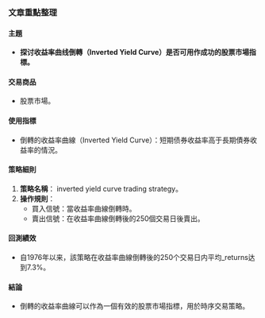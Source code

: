 ### 文章重點整理

#### 主題
- **探讨收益率曲线倒轉（Inverted Yield Curve）是否可用作成功的股票市場指標。**

#### 交易商品
- 股票市場。

#### 使用指標
- 倒轉的收益率曲線（Inverted Yield Curve）：短期债券收益率高于長期債券收益率的情況。

#### 策略細則
1. **策略名稱**： inverted yield curve trading strategy。
2. **操作規則**：
   - 買入信號：當收益率曲線倒轉時。
   - 賣出信號：在收益率曲線倒轉後的250個交易日後賣出。

#### 回測績效
- 自1976年以来，該策略在收益率曲線倒轉後的250个交易日内平均_returns达到7.3%。

#### 結論
- 倒轉的收益率曲線可以作為一個有效的股票市場指標，用於時序交易策略。
